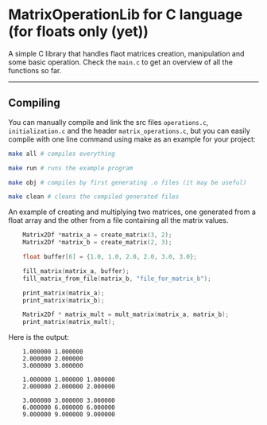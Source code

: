 # MatrixOperationLib for C language (for floats only (yet))

A simple C library that handles flaot matrices creation, manipulation and some basic operation.
Check the `main.c` to get an overview of all the functions so far.

----

## Compiling

You can manually compile and link the src files `operations.c`, `initialization.c` and the header `matrix_operations.c`, but you can easily compile with one line command using make as an example for your project:

```bash
make all # compiles everything

make run # runs the example program

make obj # compiles by first generating .o files (it may be useful)

make clean # cleans the compiled generated files
```

An example of creating and multiplying two matrices, one generated from a float array and the other from a file containing all the matrix values.

```c
    Matrix2Df *matrix_a = create_matrix(3, 2);
    Matrix2Df *matrix_b = create_matrix(2, 3);

    float buffer[6] = {1.0, 1.0, 2.0, 2.0, 3.0, 3.0};

    fill_matrix(matrix_a, buffer);
    fill_matrix_from_file(matrix_b, "file_for_matrix_b");

    print_matrix(matrix_a);
    print_matrix(matrix_b);

    Matrix2Df * matrix_mult = mult_matrix(matrix_a, matrix_b);
    print_matrix(matrix_mult);
```

Here is the output:

```console
    1.000000 1.000000 
    2.000000 2.000000 
    3.000000 3.000000 

    1.000000 1.000000 1.000000 
    2.000000 2.000000 2.000000

    3.000000 3.000000 3.000000 
    6.000000 6.000000 6.000000 
    9.000000 9.000000 9.000000 
```

